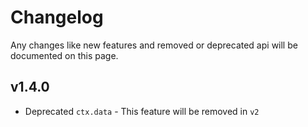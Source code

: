# Changelog
Any changes like new features and removed or deprecated api will be documented on this page.

## v1.4.0
+ Deprecated `ctx.data` - This feature will be removed in `v2`
